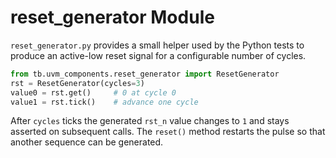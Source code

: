 # reset_generator Module

`reset_generator.py` provides a small helper used by the Python tests to
produce an active-low reset signal for a configurable number of cycles.

```python
from tb.uvm_components.reset_generator import ResetGenerator
rst = ResetGenerator(cycles=3)
value0 = rst.get()     # 0 at cycle 0
value1 = rst.tick()    # advance one cycle
```

After `cycles` ticks the generated `rst_n` value changes to `1` and stays
asserted on subsequent calls. The `reset()` method restarts the pulse
so that another sequence can be generated.
